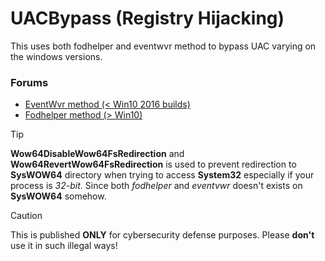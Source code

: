 # UACBypass (Registry Hijacking)

This uses both fodhelper and eventwvr method to bypass UAC varying on the windows versions. 

### Forums
- [EventWvr method (< Win10 2016 builds)](https://www.fortinet.com/blog/threat-research/offense-and-defense-a-tale-of-two-sides-bypass-uac)
- [Fodhelper method (> Win10)](https://www.linkedin.com/pulse/uac-bypass-using-fodhelperexe-shivam-gupta-ra0xc)

>[!TIP]
> **Wow64DisableWow64FsRedirection** and **Wow64RevertWow64FsRedirection** is used to prevent redirection to **SysWOW64** directory when trying to access **System32** especially if your process is *32-bit*. Since both *fodhelper* and *eventvwr* doesn't exists on **SysWOW64** somehow.

>[!CAUTION]
> This is published **ONLY** for cybersecurity defense purposes. Please **don't** use it in such illegal ways!


